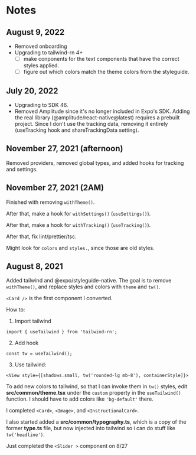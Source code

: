# Notes

## August 9, 2022

- Removed onboarding
- Upgrading to tailwind-rn 4+
  - [ ] make conponents for the text components that have the correct styles applied.
  - [ ] figure out which colors match the theme colors from the styleguide.

## July 20, 2022

- Upgrading to SDK 46.
- Removed Amplitude since it's no longer included in Expo's SDK. Adding the real library (@amplitude/react-native@latest) requires a prebuilt project. Since I don't use the tracking data, removing it entirely (useTracking hook and shareTrackingData setting).

## November 27, 2021 (afternoon)

Removed providers, removed global types, and added hooks for tracking and settings.

## November 27, 2021 (2AM)

Finished with removing `withTheme()`.

After that, make a hook for `withSettings()` (`useSettings()`).

After that, make a hook for `withTracking()` (`useTracking()`).

After that, fix lint/prettier/tsc.

Might look for `colors` and `styles.`, since those are old styles.

## August 8, 2021

Added tailwind and @expo/styleguide-native. The goal is to remove `withTheme()`, and replace styles and colors with `theme` and `tw()`.

`<Card />` is the first component I converted.

How to:

1. Import tailwind

```tsx
import { useTailwind } from 'tailwind-rn';
```

2. Add hook

```tsx
const tw = useTailwind();
```

3. Use tailwind:

```tsx
<View style={[shadows.small, tw('rounded-lg mb-8'), containerStyle]}>
```

To add new colors to tailwind, so that I can invoke them in `tw()` styles, edit **src/common/theme.tsx** under the `custom` property in the `useTailwind()` function. I should have to add colors like `'bg-default'` there.

I completed `<Card>`, `<Image>`, and `<InstructionalCard>`.

I also started added a **src/common/typography.ts**, which is a copy of the former **type.ts** file, but now injected into tailwind so i can do stuff like `tw('headline')`.

Just completed the `<Slider >` component on 8/27

